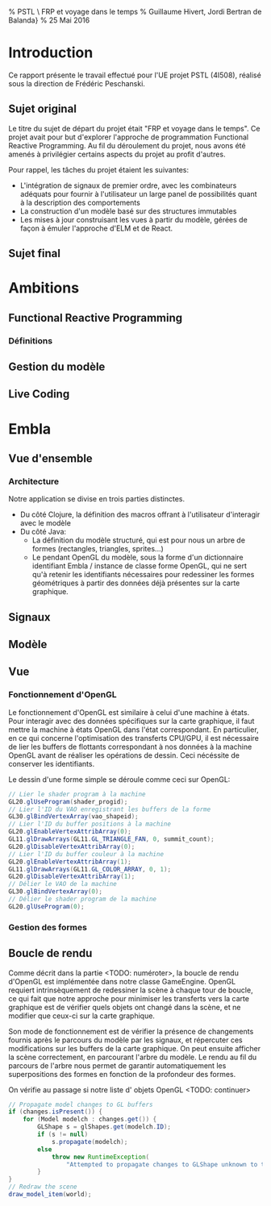 
% PSTL \\ FRP et voyage dans le temps
% Guillaume Hivert, Jordi Bertran de Balanda}
% 25 Mai 2016

# Introduction

Ce rapport présente le travail effectué pour l'UE projet PSTL (4I508), réalisé
sous la direction de Frédéric Peschanski.

## Sujet original

Le titre du sujet de départ du projet était "FRP et voyage dans le temps". Ce
projet avait pour but d'explorer l'approche de programmation Functional Reactive
Programming. Au fil du déroulement du projet, nous avons été amenés à
privilégier certains aspects du projet au profit d'autres.

Pour rappel, les tâches du projet étaient les suivantes:

* L'intégration de signaux de premier ordre, avec les combinateurs adéquats pour
fournir à l'utilisateur un large panel de possibilités quant à la description
des comportements
* La construction d'un modèle basé sur des structures immutables
* Les mises à jour construisant les vues à partir du modèle, gérées de façon à
émuler l'approche d'ELM et de React.

## Sujet final

# Ambitions

## Functional Reactive Programming

### Définitions

## Gestion du modèle

## Live Coding

# Embla

## Vue d'ensemble

### Architecture

Notre application se divise en trois parties distinctes.

* Du côté Clojure, la définition des macros offrant à l'utilisateur d'interagir
avec le modèle
* Du côté Java:
  * La définition du modèle structuré, qui est pour nous un arbre de formes
  (rectangles, triangles, sprites...)
  * Le pendant OpenGL du modèle, sous la forme d'un dictionnaire identifiant
  Embla / instance de classe forme OpenGL, qui ne sert qu'à retenir les
  identifiants nécessaires pour redessiner les formes géométriques à partir des
  données déjà présentes sur la carte graphique.

###

## Signaux

## Modèle

## Vue

### Fonctionnement d'OpenGL

Le fonctionnement d'OpenGL est similaire à celui d'une machine à états. Pour 
interagir avec des données spécifiques sur la carte graphique, il faut mettre 
la machine à états OpenGL dans l'état correspondant. En particulier, en ce 
qui concerne l'optimisation des transferts CPU/GPU, il est nécessaire de 
lier les buffers de flottants correspondant à nos données à la machine OpenGL
avant de réaliser les opérations de dessin. Ceci nécéssite de conserver les 
identifiants.

Le dessin d'une forme simple se déroule comme ceci sur OpenGL:

```java
// Lier le shader program à la machine
GL20.glUseProgram(shader_progid);
// Lier l'ID du VAO enregistrant les buffers de la forme
GL30.glBindVertexArray(vao_shapeid);
// Lier l'ID du buffer positions à la machine
GL20.glEnableVertexAttribArray(0);
GL11.glDrawArrays(GL11.GL_TRIANGLE_FAN, 0, summit_count);
GL20.glDisableVertexAttribArray(0);
// Lier l'ID du buffer couleur à la machine
GL20.glEnableVertexAttribArray(1);
GL11.glDrawArrays(GL11.GL_COLOR_ARRAY, 0, 1);
GL20.glDisableVertexAttribArray(1);
// Délier le VAO de la machine
GL30.glBindVertexArray(0);
// Délier le shader program de la machine
GL20.glUseProgram(0);
```

### Gestion des formes

## Boucle de rendu

Comme décrit dans la partie <TODO: numéroter>, la boucle de rendu d'OpenGL 
est implémentée dans notre classe GameEngine. OpenGL requiert intrinsèquement 
de redessiner la scène à chaque tour de boucle, ce qui fait que notre approche
pour minimiser les transferts vers la carte graphique est de vérifier quels objets
ont changé dans la scène, et ne modifier que ceux-ci sur la carte graphique.

Son mode de fonctionnement est de vérifier la présence de changements fournis après
le parcours du modèle par les signaux, et répercuter ces modifications sur les 
buffers de la carte graphique. On peut ensuite afficher la scène correctement, en 
parcourant l'arbre du modèle. Le rendu au fil du parcours de l'arbre nous permet de 
garantir automatiquement les superpositions des formes en fonction de la profondeur 
des formes.

On vérifie au passage si notre liste d' objets OpenGL <TODO: continuer>

```java
// Propagate model changes to GL buffers
if (changes.isPresent()) {
	for (Model modelch : changes.get()) {
		GLShape s = glShapes.get(modelch.ID);
		if (s != null)
			s.propagate(modelch);
 		else
			throw new RuntimeException(
				"Attempted to propagate changes to GLShape unknown to the engine");
		}
}
// Redraw the scene
draw_model_item(world);
```
